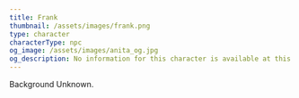 ```yaml
---
title: Frank
thumbnail: /assets/images/frank.png
type: character
characterType: npc
og_image: /assets/images/anita_og.jpg
og_description: No information for this character is available at this time.
---
```

Background Unknown.
